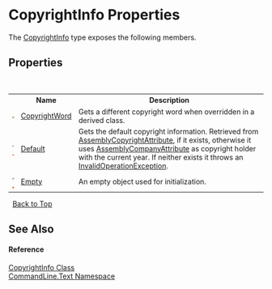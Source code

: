 # CopyrightInfo Properties
 

The <a href="T_CommandLine_Text_CopyrightInfo">CopyrightInfo</a> type exposes the following members.


## Properties
&nbsp;<table><tr><th></th><th>Name</th><th>Description</th></tr><tr><td>![Protected property](media/protproperty.gif "Protected property")</td><td><a href="P_CommandLine_Text_CopyrightInfo_CopyrightWord">CopyrightWord</a></td><td>
Gets a different copyright word when overridden in a derived class.</td></tr><tr><td>![Public property](media/pubproperty.gif "Public property")![Static member](media/static.gif "Static member")</td><td><a href="P_CommandLine_Text_CopyrightInfo_Default">Default</a></td><td>
Gets the default copyright information. Retrieved from <a href="https://docs.microsoft.com/dotnet/api/system.reflection.assemblycopyrightattribute" target="_blank">AssemblyCopyrightAttribute</a>, if it exists, otherwise it uses <a href="https://docs.microsoft.com/dotnet/api/system.reflection.assemblycompanyattribute" target="_blank">AssemblyCompanyAttribute</a> as copyright holder with the current year. If neither exists it throws an <a href="https://docs.microsoft.com/dotnet/api/system.invalidoperationexception" target="_blank">InvalidOperationException</a>.</td></tr><tr><td>![Public property](media/pubproperty.gif "Public property")![Static member](media/static.gif "Static member")</td><td><a href="P_CommandLine_Text_CopyrightInfo_Empty">Empty</a></td><td>
An empty object used for initialization.</td></tr></table>&nbsp;
<a href="#copyrightinfo-properties">Back to Top</a>

## See Also


#### Reference
<a href="T_CommandLine_Text_CopyrightInfo">CopyrightInfo Class</a><br /><a href="N_CommandLine_Text">CommandLine.Text Namespace</a><br />
